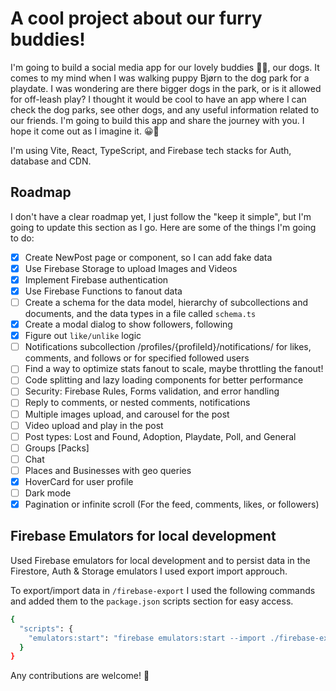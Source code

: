 # A cool project about our furry buddies!

I'm going to build a social media app for our lovely buddies 🐕‍🦺, our dogs. It comes to my mind when I was walking puppy Bjørn to the dog park for a playdate. I was wondering are there bigger dogs in the park, or is it allowed for off-leash play? I thought it would be cool to have an app where I can check the dog parks, see other dogs, and any useful information related to our friends. I'm going to build this app and share the journey with you. I hope it come out as I imagine it. 😀🤞

I'm using Vite, React, TypeScript, and Firebase tech stacks for Auth, database and CDN.


## Roadmap

I don't have a clear roadmap yet, I just follow the "keep it simple", but I'm going to update this section as I go. Here are some of the things I'm going to do:

- [x] Create NewPost page or component, so I can add fake data
- [x] Use Firebase Storage to upload Images and Videos
- [x] Implement Firebase authentication
- [x] Use Firebase Functions to fanout data
- [ ] Create a schema for the data model, hierarchy of subcollections and documents, and the data types in a file called `schema.ts`
- [x] Create a modal dialog to show followers, following
- [x] Figure out `like/unlike` logic
- [ ] Notifications subcollection /profiles/{profileId}/notifications/ for likes, comments, and follows or for specified followed users
- [ ] Find a way to optimize stats fanout to scale, maybe throttling the fanout!
- [ ] Code splitting and lazy loading components for better performance
- [ ] Security: Firebase Rules, Forms validation, and error handling
- [ ] Reply to comments, or nested comments, notifications
- [ ] Multiple images upload, and carousel for the post
- [ ] Video upload and play in the post
- [ ] Post types: Lost and Found, Adoption, Playdate, Poll, and General
- [ ] Groups [Packs]
- [ ] Chat
- [ ] Places and Businesses with geo queries
- [x] HoverCard for user profile
- [ ] Dark mode
- [x] Pagination or infinite scroll (For the feed, comments, likes, or followers)

## Firebase Emulators for local development

Used Firebase emulators for local development and to persist data in the Firestore, Auth & Storage emulators I used export import approuch.

To export/import data in `/firebase-export` I used the following commands and added them to the `package.json` scripts section for easy access.

```bash
{
  "scripts": {
    "emulators:start": "firebase emulators:start --import ./firebase-export/ --export-on-exit ./firebase-export/"
  }
}
```

Any contributions are welcome! 🙏